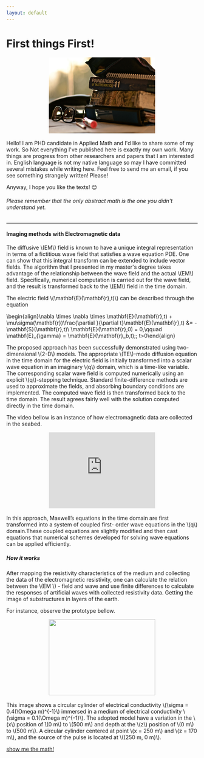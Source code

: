 ```yaml
---
layout: default
---
```

# First things First!

<p align="center">
  <img src="images/books.jpg" width="280" height="200" />
</p>

Hello! I am PHD candidate in Applied Math and I'd like to share some of my work. So 
Not everything I've published here is exactly my own work. Many things are progress from other researchers and papers that I am interested in.
English language is not my native language so may I have committed several mistakes while writing here. 
Feel free to send me an email, if you see something strangely written! Please!

Anyway, I hope you like the texts! :blush:

###### Please remember that the only abstract math is the one you didn't understand yet. 

---
#### Imaging methods with Electromagnetic data
 
The diffusive \\(EM\\) field is known to have a unique integral representation in terms of a fictitious wave field that satisfies a wave equation PDE. One can show that this integral transform can be extended to include vector fields. The algorithm that I presented in my master's degree takes advantage of the relationship between the wave field and the actual \\(EM\\) field. Specifically, numerical computation is carried out for the wave field, and the result is transformed back to the \\(EM\\) field in the time domain.

The electric field \\(\mathbf{E}(\mathbf{r},t)\\) can be described through the equation 

\begin{align}\nabla \times \nabla \times \mathbf{E}(\mathbf{r},t) + \mu\sigma(\mathbf{r})\frac{\partial }{\partial t}\mathbf{E}(\mathbf{r},t) &= -\mathbf{S}(\mathbf{r},t)\\
\mathbf{E}(\mathbf{r},0) = 0,\qquad \mathbf{E}_{\gamma} = \mathbf{E}(\mathbf{r}_b,t);\; t>0\end{align}  

The proposed approach has been successfully demonstrated using two-dimensional \\(2-D\\) models. The appropriate \\(TE\\)-mode diffusion equation in the time domain for the electric field is initially transformed into a scalar wave equation in an imaginary \\(q\\) domain, which is a time-like variable. The corresponding scalar wave field is computed numerically using an explicit \\(q\\)-stepping technique. Standard finite-difference methods are used to approximate the fields, and absorbing boundary conditions are implemented. The computed wave field is then transformed back to the time domain. The result agrees fairly well with the solution computed directly in the time domain.


The video bellow is an instance of how electromagnetic data are collected in the seabed.

<p align="center">
  <iframe width="280" height="200" src="https://www.youtube.com/embed/VBdzzYzJePM" frameborder="0" allow="autoplay; encrypted-media" allowfullscreen></iframe>
</p>

 In this approach, Maxwell’s equations in the time domain are first transformed into a system of coupled first- order wave equations in the \\(q\\) domain.These coupled equations are slightly modified and then cast  equations that numerical schemes developed for solving wave equations can be applied efficiently.

##### How it works

 After mapping the resistivity characteristics of the medium and collecting the data of the electromagnetic resistivity, one can calculate the relation between the \\(EM \\) - field and wave and use finite differences to calculate the responses of artificial waves with collected resistivity data. Getting the image of substructures in layers of the earth.

For instance, observe the prototype bellow.

<p align="center">
  <img src="images/onda.gif" width="280" height="200" />
</p>

This image shows a circular cylinder of electrical conductivity \\(\sigma  = 0.4(\Omega m)^{-1}\\) immersed in a medium of electrical conductivity \\(\sigma = 0.1(\Omega m)^{-1}\\). The adopted model have a variation in the \\(x\\) position of ́\\(0 m\\) to  \\(500 m\\) and depth at the \\(z\\) position of \\(0 m\\) to \\(500 m\\). A circular cylinder centered at point \\(x = 250 m\\) and \\(z = 170 m\\), and the source of the pulse is located at \\((250 m, 0 m)\\).

[show me the math!](https://yuri-albuquerque.github.io/yuri_blog/EW)
